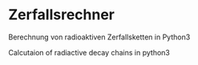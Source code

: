# Zerfallsrechner
Berechnung von radioaktiven Zerfallsketten in Python3

Calcutaion of radiactive decay chains in python3
